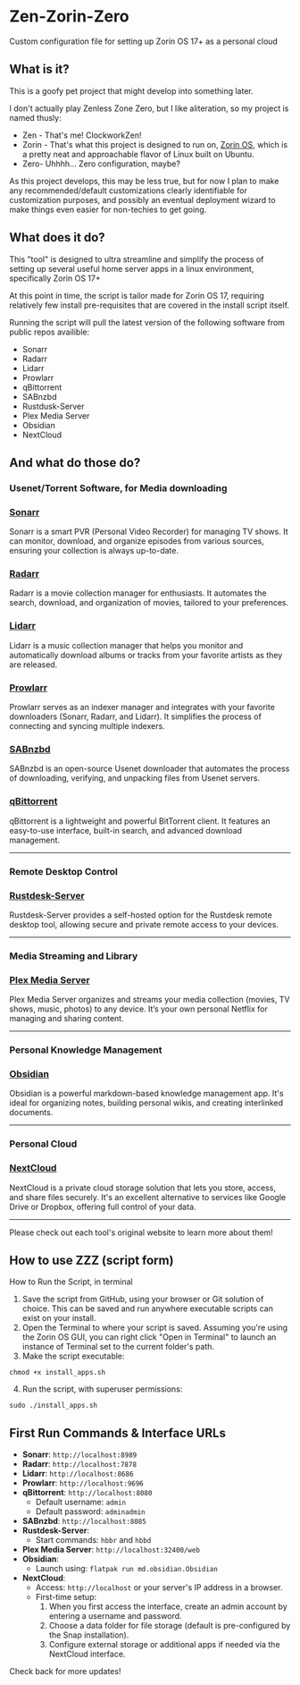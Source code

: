 # Zen-Zorin-Zero
Custom configuration file for setting up Zorin OS 17+ as a personal cloud


## What is it?

This is a goofy pet project that might develop into something later.

I don't actually play Zenless Zone Zero, but I like aliteration, so my project is named thusly:

* Zen - That's me! ClockworkZen!
* Zorin - That's what this project is designed to run on, [Zorin OS](https://zorin.com/os/ "Zorin OS"), which is a pretty neat and approachable flavor of Linux built on Ubuntu.
* Zero- Uhhhh... Zero configuration, maybe? 

As this project develops, this may be less true, but for now I plan to make any recommended/default customizations clearly identifiable for customization purposes, and possibly an eventual deployment wizard to make things even easier for non-techies to get going.

## What does it do?

This "tool" is designed to ultra streamline and simplify the process of setting up several useful home server apps in a linux environment, specifically Zorin OS 17+

At this point in time, the script is tailor made for Zorin OS 17, requiring relatively few install pre-requisites that are covered in the install script itself.

Running the script will pull the latest version of the following software from public repos availible:

* Sonarr
* Radarr
* Lidarr
* Prowlarr
* qBittorrent
* SABnzbd
* Rustdusk-Server
* Plex Media Server
* Obsidian
* NextCloud

## And what do those do?


### Usenet/Torrent Software, for Media downloading

### [Sonarr](https://sonarr.tv/)
Sonarr is a smart PVR (Personal Video Recorder) for managing TV shows. It can monitor, download, and organize episodes from various sources, ensuring your collection is always up-to-date.

### [Radarr](https://radarr.video/)
Radarr is a movie collection manager for enthusiasts. It automates the search, download, and organization of movies, tailored to your preferences.

### [Lidarr](https://lidarr.audio/)
Lidarr is a music collection manager that helps you monitor and automatically download albums or tracks from your favorite artists as they are released.

### [Prowlarr](https://prowlarr.com/)
Prowlarr serves as an indexer manager and integrates with your favorite downloaders (Sonarr, Radarr, and Lidarr). It simplifies the process of connecting and syncing multiple indexers.

### [SABnzbd](https://sabnzbd.org/)
SABnzbd is an open-source Usenet downloader that automates the process of downloading, verifying, and unpacking files from Usenet servers.

### [qBittorrent](https://www.qbittorrent.org/)
qBittorrent is a lightweight and powerful BitTorrent client. It features an easy-to-use interface, built-in search, and advanced download management.

---

### Remote Desktop Control

### [Rustdesk-Server](https://rustdesk.com/)
Rustdesk-Server provides a self-hosted option for the Rustdesk remote desktop tool, allowing secure and private remote access to your devices.

---

### Media Streaming and Library

### [Plex Media Server](https://www.plex.tv/)
Plex Media Server organizes and streams your media collection (movies, TV shows, music, photos) to any device. It’s your own personal Netflix for managing and sharing content.

---

### Personal Knowledge Management

### [Obsidian](https://obsidian.md/)
Obsidian is a powerful markdown-based knowledge management app. It's ideal for organizing notes, building personal wikis, and creating interlinked documents.

---

### Personal Cloud

### [NextCloud](https://nextcloud.com/)
NextCloud is a private cloud storage solution that lets you store, access, and share files securely. It's an excellent alternative to services like Google Drive or Dropbox, offering full control of your data.

---

Please check out each tool's original website to learn more about them!

## How to use ZZZ (script form)

How to Run the Script, in terminal
1.	Save the script from GitHub, using your browser or Git solution of choice. This can be saved and run anywhere executable scripts can exist on your install.
2.  Open the Terminal to where your script is saved. Assuming you're using the Zorin OS GUI, you can right click "Open in Terminal" to launch an instance of Terminal set to the current folder's path.
3.	Make the script executable:
```
chmod +x install_apps.sh
```
4.	Run the script, with superuser permissions:
```
sudo ./install_apps.sh
```




## First Run Commands & Interface URLs

- **Sonarr**: `http://localhost:8989`
- **Radarr**: `http://localhost:7878`
- **Lidarr**: `http://localhost:8686`
- **Prowlarr**: `http://localhost:9696`
- **qBittorrent**: `http://localhost:8080`
  - Default username: `admin`
  - Default password: `adminadmin`
- **SABnzbd**: `http://localhost:8085`
- **Rustdesk-Server**:
  - Start commands: `hbbr` and `hbbd`
- **Plex Media Server**: `http://localhost:32400/web`
- **Obsidian**:
  - Launch using: `flatpak run md.obsidian.Obsidian`
- **NextCloud**:
  - Access: `http://localhost` or your server's IP address in a browser.
  - First-time setup:
    1. When you first access the interface, create an admin account by entering a username and password.
    2. Choose a data folder for file storage (default is pre-configured by the Snap installation).
    3. Configure external storage or additional apps if needed via the NextCloud interface.

Check back for more updates!

